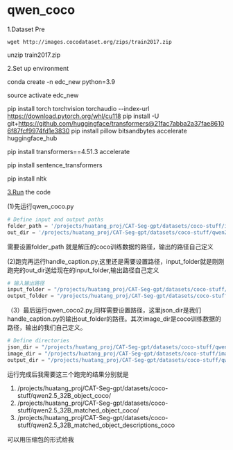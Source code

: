 # qwen_coco
1.Dataset Pre

`wget http://images.cocodataset.org/zips/train2017.zip`

unzip train2017.zip

2.Set up environment

conda create -n edc_new python=3.9

source activate edc_new

pip install torch torchvision torchaudio --index-url https://download.pytorch.org/whl/cu118
pip install -U git+https://github.com/huggingface/transformers@21fac7abba2a37fae86106f87fcf9974fd1e3830
pip install pillow bitsandbytes accelerate huggingface_hub

pip install transformers==4.51.3 accelerate

pip install sentence_transformers

pip install nltk

[3.Run](http://3.Run) the code

(1)先运行qwen_coco.py

```python
# Define input and output paths
folder_path = '/projects/huatang_proj/CAT-Seg-gpt/datasets/coco-stuff/images/train2017'
out_dir = '/projects/huatang_proj/CAT-Seg-gpt/datasets/coco-stuff/qwen2.5_32B_object_coco/'
```

需要设置folder_path 就是解压的coco训练数据的路径，输出的路径自己定义

(2)跑完再运行handle_caption.py,这里还是需要设置路径，input_folder就是刚刚跑完的out_dir送给现在的input_folder,输出路径自己定义

```python
# 输入输出路径
input_folder = "/projects/huatang_proj/CAT-Seg-gpt/datasets/coco-stuff/qwen2.5_32B_object_coco/"
output_folder = "/projects/huatang_proj/CAT-Seg-gpt/datasets/coco-stuff/qwen2.5_32B_matched_object_coco/"
```

（3）最后运行qwen_coco2.py,同样需要设置路径，这里json_dir是我们handle_caption.py的输出out_folder的路径。其次image_dir是coco训练数据的路径，输出的我们自己定义。

```python
# Define directories
json_dir = "/projects/huatang_proj/CAT-Seg-gpt/datasets/coco-stuff/qwen2.5_32B_matched_object_coco"  # Directory containing JSON files
image_dir = "/projects/huatang_proj/CAT-Seg-gpt/datasets/coco-stuff/images/train2017"  # Directory containing images
output_dir = "/projects/huatang_proj/CAT-Seg-gpt/datasets/coco-stuff/qwen2.5_32B_matched_object_descriptions_coco"  # Directory to save output text files
```

运行完成后我需要这三个跑完的结果分别就是

1. /projects/huatang_proj/CAT-Seg-gpt/datasets/coco-stuff/qwen2.5_32B_object_coco/
2. /projects/huatang_proj/CAT-Seg-gpt/datasets/coco-stuff/qwen2.5_32B_matched_object_coco/
3. /projects/huatang_proj/CAT-Seg-gpt/datasets/coco-stuff/qwen2.5_32B_matched_object_descriptions_coco

可以用压缩包的形式给我
